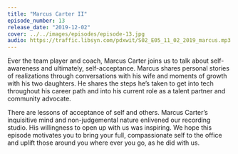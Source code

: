 ```yaml
---
title: "Marcus Carter II"
episode_number: 13
release_date: "2019-12-02"
cover: ../../images/episodes/episode-13.jpg
audio: https://traffic.libsyn.com/pdxwit/S02_E05_11_02_2019_marcus.mp3
---
```

Ever the team player and coach, Marcus Carter joins us to talk about self-awareness and ultimately, self-acceptance. Marcus shares personal stories of realizations through conversations with his wife and moments of growth with his two daughters. He shares the steps he’s taken to get into tech throughout his career path and into his current role as a talent partner and community advocate.

There are lessons of acceptance of self and others. Marcus Carter’s inquisitive mind and non-judgemental nature enlivened our recording studio. His willingness to open up with us was inspiring. We hope this episode motivates you to bring your full, compassionate self to the office and uplift those around you where ever you go, as he did with us.

